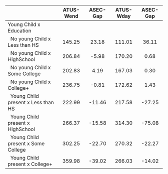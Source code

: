 
|                      |    ATUS-Wend |     ASEC-Gap |    ATUS-Wday |     ASEC-Gap |
| -------------------- | :----------: | :----------: | :----------: | :----------: |
| Young Child x Education |              |              |              |              |
| &nbsp;&nbsp;No young Child x Less than HS |       145.25 |        23.18 |       111.01 |        36.11 |
| &nbsp;&nbsp;No young Child x HighSchool |       206.84 |        -5.98 |       170.20 |         0.68 |
| &nbsp;&nbsp;No young Child x Some College |       202.83 |         4.19 |       167.03 |         0.30 |
| &nbsp;&nbsp;No young Child x College+ |       236.75 |        -0.81 |       172.62 |         1.43 |
| &nbsp;&nbsp;Young Child present x Less than HS |       222.99 |       -11.46 |       217.58 |       -27.25 |
| &nbsp;&nbsp;Young Child present x HighSchool |       266.37 |       -15.58 |       314.30 |       -75.08 |
| &nbsp;&nbsp;Young Child present x Some College |       302.25 |       -22.70 |       270.32 |       -22.27 |
| &nbsp;&nbsp;Young Child present x College+ |       359.98 |       -39.02 |       266.03 |       -14.02 |

